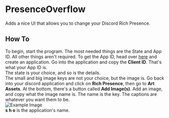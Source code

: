 # PresenceOverflow
Adds a nice UI that allows you to change your Discord Rich Presence.

## How To
To begin, start the program. The most needed things are the State and App ID. All other things aren't required. To get the App ID, head over [here](https://www.discordapp.com/developers) and create an application. Go into the application and copy the **Client ID**. That's what your App ID is. <br>
The state is your choice, and so is the details. <br>
The small and big image keys are not your choice, but the image is. Go back into your discord application and click on **Rich Presence**, then go to **Art Assets**. At the bottom, there's a button called **Add Image(s)**. Add an image, and copy what the image name is. The name is the key. The captions are whatever you want them to be.<br>
![Example Image](https://github.com/woahoverflow/PresenceOverflow/blob/master/img.png "Example Image")<br>
**s h o** is the application's name.

